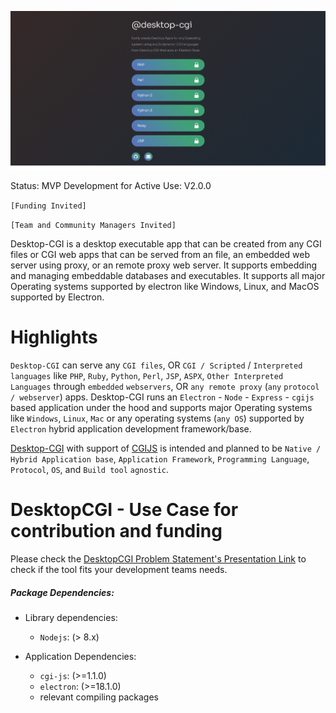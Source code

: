 ![Desktop CGI](https://github.com/desktop-cgi/desktop-cgi/blob/main/dev_support/assets/desktop-cgi.jpeg)

Status: MVP Development for Active Use: V2.0.0

`[Funding Invited]`

`[Team and Community Managers Invited]`

Desktop-CGI is a desktop executable app that can be created from any CGI files or CGI web apps that can be served from an file, an embedded web server using proxy, or an remote proxy web server. It supports embedding and managing embeddable databases and executables. It supports all major Operating systems supported by electron like Windows, Linux, and MacOS supported by Electron.


# Highlights


`Desktop-CGI` can serve any `CGI files`, OR `CGI / Scripted` / `Interpreted languages` like `PHP`, `Ruby`, `Python`, `Perl`, `JSP`, `ASPX`, `Other Interpreted Languages` through `embedded` `webservers`, OR `any remote proxy` (`any` `protocol / webserver`) apps. Desktop-CGI runs an `Electron` - `Node` - `Express` - `cgijs` based application under the hood and supports major Operating systems like `Windows`, `Linux`, `Mac` or any operating systems (`any OS`) supported by `Electron` hybrid application development framework/base.

[Desktop-CGI](https://github.com/desktop-cgi/desktop-cgi) with support of [CGIJS](https://github.com/cgi-js/cgi-js) is intended and planned to be `Native / Hybrid Application base`, `Application Framework`, `Programming Language`, `Protocol`, `OS`, and `Build tool` `agnostic`.


# DesktopCGI - Use Case for contribution and funding

Please check the [DesktopCGI Problem Statement's Presentation Link](https://www.slideshare.net/Ganesh745959/desktopcgi-252630937) to check if the tool fits your development teams needs.

##### Package Dependencies:

* Library dependencies:
    - `Nodejs`: (> 8.x)

* Application Dependencies:
    - `cgi-js`: (>=1.1.0)
    - `electron`: (>=18.1.0)
    - relevant compiling packages
